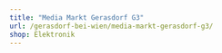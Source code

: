 ```yaml
---
title: "Media Markt Gerasdorf G3"
url: /gerasdorf-bei-wien/media-markt-gerasdorf-g3/
shop: Elektronik
---
```


